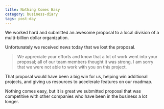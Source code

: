```yaml
---
title: Nothing Comes Easy
category: business-diary
tags: post-day
---
```


We worked hard and submitted an awesome proposal to a local division of a multi-billion dollar organization.

Unfortunately we received news today that we lost the proposal.

>We appreciate your efforts and know that a lot of work went into your proposal; all of our team members thought it was strong. I am sorry that we were not able to work with you on this project.

That proposal would have been a big win for us, helping win additional projects, and giving us resources to accelerate features on our roadmap.

Nothing comes easy, but it is great we submitted proposal that was competitive with other companies who have been in the business a lot longer.


